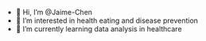 - 👋 Hi, I’m @Jaime-Chen
- 👀 I’m interested in health eating and disease prevention
- 🌱 I’m currently learning data analysis in healthcare


<!---
Jaime-Chen/Jaime-Chen is a ✨ special ✨ repository because its `README.md` (this file) appears on your GitHub profile.
You can click the Preview link to take a look at your changes.
--->
